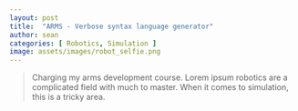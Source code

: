 ```yaml
---
layout: post
title:  "ARMS - Verbose syntax language generator"
author: sean
categories: [ Robotics, Simulation ]
image: assets/images/robot_selfie.png
---
```


> Charging my arms development course.  Lorem ipsum robotics are a complicated field with much to master.  When it comes to simulation, this is a tricky area.